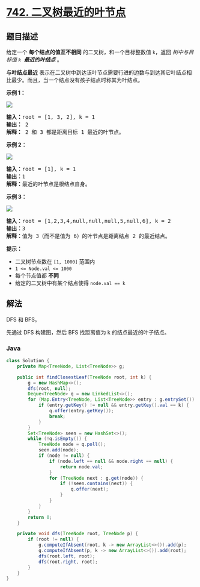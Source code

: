 # [742. 二叉树最近的叶节点](https://leetcode.cn/problems/closest-leaf-in-a-binary-tree)

## 题目描述

<p>给定一个 <strong>每个结点的值互不相同</strong>&nbsp;的二叉树，和一个目标整数值 <code>k</code>，返回 <em>树中与目标值 <code>k</code>&nbsp; <strong>最近的叶结点</strong></em> 。&nbsp;</p>

<p><strong>与叶结点最近</strong><em> </em>表示在二叉树中到达该叶节点需要行进的边数与到达其它叶结点相比最少。而且，当一个结点没有孩子结点时称其为叶结点。</p>

<p><strong>示例 1：</strong></p>

<p><img src="https://fastly.jsdelivr.net/gh/doocs/leetcode@main/solution/0700-0799/0742.Closest%20Leaf%20in%20a%20Binary%20Tree/images/closest1-tree.jpg" /></p>

<pre>
<strong>输入：</strong>root = [1, 3, 2], k = 1
<strong>输出：</strong> 2
<strong>解释：</strong> 2 和 3 都是距离目标 1 最近的叶节点。
</pre>

<p><strong>示例 2：</strong></p>

<p><img src="https://fastly.jsdelivr.net/gh/doocs/leetcode@main/solution/0700-0799/0742.Closest%20Leaf%20in%20a%20Binary%20Tree/images/closest2-tree.jpg" /></p>

<pre>
<strong>输入：</strong>root = [1], k = 1
<strong>输出：</strong>1
<strong>解释：</strong>最近的叶节点是根结点自身。
</pre>

<p><strong>示例 3：</strong></p>

<p><img src="https://fastly.jsdelivr.net/gh/doocs/leetcode@main/solution/0700-0799/0742.Closest%20Leaf%20in%20a%20Binary%20Tree/images/closest3-tree.jpg" /></p>

<pre>
<strong>输入：</strong>root = [1,2,3,4,null,null,null,5,null,6], k = 2
<strong>输出：</strong>3
<strong>解释：</strong>值为 3（而不是值为 6）的叶节点是距离结点 2 的最近结点。
</pre>

<p><strong>提示：</strong></p>

<ul>
	<li>二叉树节点数在&nbsp;<code>[1, 1000]</code> 范围内</li>
	<li><code>1 &lt;= Node.val &lt;= 1000</code></li>
	<li>每个节点值都 <strong>不同</strong></li>
	<li>给定的二叉树中有某个结点使得&nbsp;<code>node.val == k</code></li>
</ul>

## 解法

DFS 和 BFS。

先通过 DFS 构建图，然后 BFS 找距离值为 k 的结点最近的叶子结点。

### **Java**

```java
class Solution {
    private Map<TreeNode, List<TreeNode>> g;

    public int findClosestLeaf(TreeNode root, int k) {
        g = new HashMap<>();
        dfs(root, null);
        Deque<TreeNode> q = new LinkedList<>();
        for (Map.Entry<TreeNode, List<TreeNode>> entry : g.entrySet()) {
            if (entry.getKey() != null && entry.getKey().val == k) {
                q.offer(entry.getKey());
                break;
            }
        }
        Set<TreeNode> seen = new HashSet<>();
        while (!q.isEmpty()) {
            TreeNode node = q.poll();
            seen.add(node);
            if (node != null) {
                if (node.left == null && node.right == null) {
                    return node.val;
                }
                for (TreeNode next : g.get(node)) {
                    if (!seen.contains(next)) {
                        q.offer(next);
                    }
                }
            }
        }
        return 0;
    }

    private void dfs(TreeNode root, TreeNode p) {
        if (root != null) {
            g.computeIfAbsent(root, k -> new ArrayList<>()).add(p);
            g.computeIfAbsent(p, k -> new ArrayList<>()).add(root);
            dfs(root.left, root);
            dfs(root.right, root);
        }
    }
}
```
